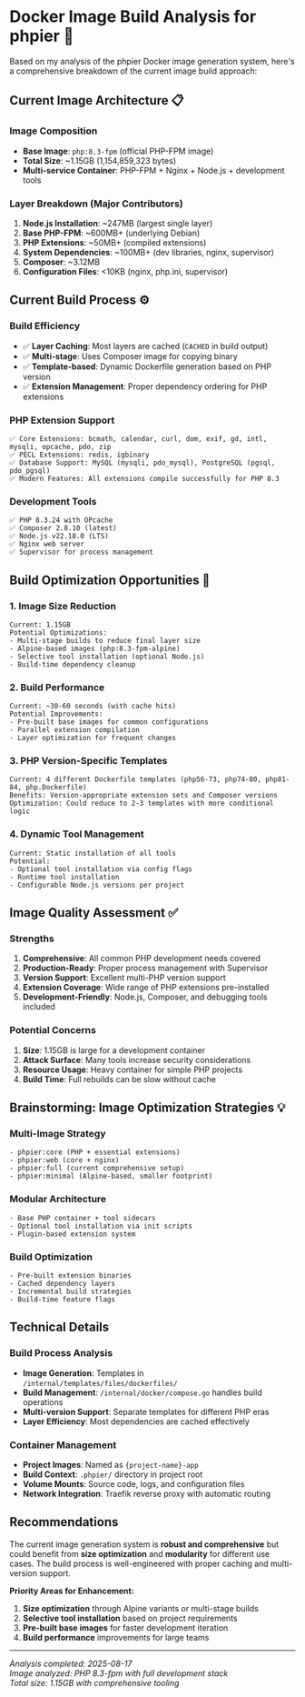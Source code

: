 # **Docker Image Build Analysis for phpier** 🐳

Based on my analysis of the phpier Docker image generation system, here's a comprehensive breakdown of the current image build approach:

## **Current Image Architecture** 📋

### **Image Composition**
- **Base Image**: `php:8.3-fpm` (official PHP-FPM image)
- **Total Size**: ~1.15GB (1,154,859,323 bytes)
- **Multi-service Container**: PHP-FPM + Nginx + Node.js + development tools

### **Layer Breakdown** (Major Contributors)
1. **Node.js Installation**: ~247MB (largest single layer)
2. **Base PHP-FPM**: ~600MB+ (underlying Debian)
3. **PHP Extensions**: ~50MB+ (compiled extensions)
4. **System Dependencies**: ~100MB+ (dev libraries, nginx, supervisor)
5. **Composer**: ~3.12MB
6. **Configuration Files**: <10KB (nginx, php.ini, supervisor)

## **Current Build Process** ⚙️

### **Build Efficiency**
- ✅ **Layer Caching**: Most layers are cached (`CACHED` in build output)
- ✅ **Multi-stage**: Uses Composer image for copying binary
- ✅ **Template-based**: Dynamic Dockerfile generation based on PHP version
- ✅ **Extension Management**: Proper dependency ordering for PHP extensions

### **PHP Extension Support**
```
✅ Core Extensions: bcmath, calendar, curl, dom, exif, gd, intl, mysqli, opcache, pdo, zip
✅ PECL Extensions: redis, igbinary
✅ Database Support: MySQL (mysqli, pdo_mysql), PostgreSQL (pgsql, pdo_pgsql)
✅ Modern Features: All extensions compile successfully for PHP 8.3
```

### **Development Tools**
```
✅ PHP 8.3.24 with OPcache
✅ Composer 2.8.10 (latest)
✅ Node.js v22.18.0 (LTS)
✅ Nginx web server
✅ Supervisor for process management
```

## **Build Optimization Opportunities** 🚀

### **1. Image Size Reduction**
```
Current: 1.15GB
Potential Optimizations:
- Multi-stage builds to reduce final layer size
- Alpine-based images (php:8.3-fpm-alpine) 
- Selective tool installation (optional Node.js)
- Build-time dependency cleanup
```

### **2. Build Performance**
```
Current: ~30-60 seconds (with cache hits)
Potential Improvements:
- Pre-built base images for common configurations
- Parallel extension compilation
- Layer optimization for frequent changes
```

### **3. PHP Version-Specific Templates**
```
Current: 4 different Dockerfile templates (php56-73, php74-80, php81-84, php.Dockerfile)
Benefits: Version-appropriate extension sets and Composer versions
Optimization: Could reduce to 2-3 templates with more conditional logic
```

### **4. Dynamic Tool Management**
```
Current: Static installation of all tools
Potential: 
- Optional tool installation via config flags
- Runtime tool installation
- Configurable Node.js versions per project
```

## **Image Quality Assessment** ✅

### **Strengths**
1. **Comprehensive**: All common PHP development needs covered
2. **Production-Ready**: Proper process management with Supervisor  
3. **Version Support**: Excellent multi-PHP version support
4. **Extension Coverage**: Wide range of PHP extensions pre-installed
5. **Development-Friendly**: Node.js, Composer, and debugging tools included

### **Potential Concerns**
1. **Size**: 1.15GB is large for a development container
2. **Attack Surface**: Many tools increase security considerations
3. **Resource Usage**: Heavy container for simple PHP projects
4. **Build Time**: Full rebuilds can be slow without cache

## **Brainstorming: Image Optimization Strategies** 💡

### **Multi-Image Strategy**
```
- phpier:core (PHP + essential extensions)
- phpier:web (core + nginx)  
- phpier:full (current comprehensive setup)
- phpier:minimal (Alpine-based, smaller footprint)
```

### **Modular Architecture**
```
- Base PHP container + tool sidecars
- Optional tool installation via init scripts
- Plugin-based extension system
```

### **Build Optimization**
```
- Pre-built extension binaries
- Cached dependency layers
- Incremental build strategies
- Build-time feature flags
```

## **Technical Details**

### **Build Process Analysis**
- **Image Generation**: Templates in `/internal/templates/files/dockerfiles/`
- **Build Management**: `/internal/docker/compose.go` handles build operations
- **Multi-version Support**: Separate templates for different PHP eras
- **Layer Efficiency**: Most dependencies are cached effectively

### **Container Management**
- **Project Images**: Named as `{project-name}-app`
- **Build Context**: `.phpier/` directory in project root
- **Volume Mounts**: Source code, logs, and configuration files
- **Network Integration**: Traefik reverse proxy with automatic routing

## **Recommendations**

The current image generation system is **robust and comprehensive** but could benefit from **size optimization** and **modularity** for different use cases. The build process is well-engineered with proper caching and multi-version support.

**Priority Areas for Enhancement:**
1. **Size optimization** through Alpine variants or multi-stage builds
2. **Selective tool installation** based on project requirements
3. **Pre-built base images** for faster development iteration
4. **Build performance** improvements for large teams

---

*Analysis completed: 2025-08-17*  
*Image analyzed: PHP 8.3-fpm with full development stack*  
*Total size: 1.15GB with comprehensive tooling*